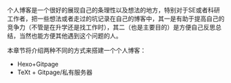 个人博客是一个很好的展现自己的条理性以及想法的地方，特别对于SE或者科研工作者，把一些想法或者走过的坑记录在自己的博客中，其一是有助于提高自己的竞争力（不管是在升学还是找工作时），其二（也是主要目的）是方便自己反思总结，当然也能方便其他遇到这个问题的人。

本章节将介绍两种不同的方式来搭建一个个人博客：

* Hexo+Gitpage
* TeXt + Gitpage/私有服务器


